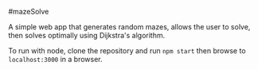 #mazeSolve

A simple web app that generates random mazes, allows the user to solve, then solves optimally using Dijkstra's algorithm. 

To run with node, clone the repository and run `npm start` then browse to `localhost:3000` in a browser.
